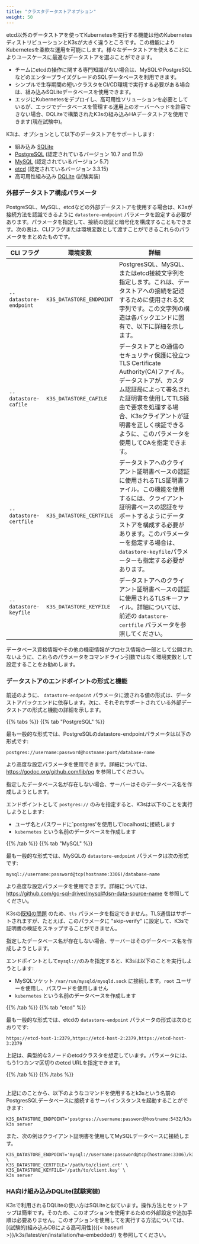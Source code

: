 ```yaml
---
title: "クラスタデータストアオプション"
weight: 50
---
```


etcd以外のデータストアを使ってKubernetesを実行する機能は他のKubernetesディストリビューションとK3sが大きく違うところです。この機能によりKubernetesを柔軟な運用を可能にします。様々なデータストアを使えることによりユースケースに最適なデータストアを選ぶことができます。

* チームにetcdの操作に関する専門知識がない場合は、MySQLやPostgreSQLなどのエンタープライズグレードのSQLデータベースを利用できます。
* シンプルで生存期間の短いクラスタをCI/CD環境で実行する必要がある場合は、組み込みSQLiteデータベースを使用できます。
* エッジにKubernetesをデプロイし、高可用性ソリューションを必要としているが、エッジでデータベースを管理する運用上のオーバーヘッドを許容できない場合、DQLiteで構築されたK3sの組み込みHAデータストアを使用できます(現在試験中)。

K3は、オプションとして以下のデータストアをサポートします:

* 組み込み [SQLite](https://www.sqlite.org/index.html)
* [PostgreSQL](https://www.postgresql.org/) (認定されているバージョン 10.7 and 11.5)
* [MySQL](https://www.mysql.com/) (認定されているバージョン 5.7)
* [etcd](https://etcd.io/) (認定されているバージョン 3.3.15)
* 高可用性組み込み [DQLite](https://dqlite.io/) (試験実装)

### 外部データストア構成パラメータ
PostgreSQL、MySQL、etcdなどの外部データストアを使用する場合は、K3sが接続方法を認識できるように `datastore-endpoint` パラメータを設定する必要があります。パラメータを指定して、接続の認証と暗号化を構成することもできます。次の表は、CLIフラグまたは環境変数として渡すことができるこれらのパラメータをまとめたものです。

  CLI フラグ | 環境変数 | 詳細
  ------------|-------------|------------------
 <span style="white-space: nowrap">`--datastore-endpoint`</span> | `K3S_DATASTORE_ENDPOINT` | PostgresSQL、MySQL、またはetcd接続文字列を指定します。これは、データストアへの接続を記述するために使用される文字列です。この文字列の構造は各バックエンドに固有で、以下に詳細を示します。|
 <span style="white-space: nowrap">`--datastore-cafile`</span> | `K3S_DATASTORE_CAFILE` | データストアとの通信のセキュリティ保護に役立つTLS Certificate Authority(CA)ファイル。データストアが、カスタム認証局によって署名された証明書を使用してTLS経由で要求を処理する場合、K3sクライアントが証明書を正しく検証できるように、このパラメータを使用してCAを指定できます。|                              
|  <span style="white-space: nowrap">`--datastore-certfile`</span> | `K3S_DATASTORE_CERTFILE` | データストアへのクライアント証明書ベースの認証に使用されるTLS証明書ファイル。この機能を使用するには、クライアント証明書ベースの認証をサポートするようにデータストアを構成する必要があります。このパラメーターを指定する場合は、`datastore-keyfile`パラメーターも指定する必要があります。|     
|  <span style="white-space: nowrap">`--datastore-keyfile`</span> | `K3S_DATASTORE_KEYFILE` | データストアへのクライアント証明書ベースの認証に使用されるTLSキーファイル。詳細については、前述の `datastore-certfile` パラメータを参照してください。|

データベース資格情報やその他の機密情報がプロセス情報の一部として公開されないように、これらのパラメータをコマンドライン引数ではなく環境変数として設定することをお勧めします。

### データストアのエンドポイントの形式と機能
前述のように、 `datastore-endpoint` パラメータに渡される値の形式は、データストアバックエンドに依存します。次に、それぞれサポートされている外部データストアの形式と機能の詳細を示します。

{{% tabs %}}
{{% tab "PostgreSQL" %}}

最も一般的な形式では、PostgreSQLのdatastore-endpointパラメータは以下の形式です:

`postgres://username:password@hostname:port/database-name`

より高度な設定パラメータを使用できます。詳細については、https://godoc.org/github.com/lib/pq を参照してください。

指定したデータベース名が存在しない場合、サーバーはそのデータベース名を作成しようとします。

エンドポイントとして `postgres://` のみを指定すると、K3sは以下のことを実行しようとします:

* ユーザ名とパスワードに`postgres'を使用してlocalhostに接続します
* `kubernetes` という名前のデータベースを作成します

{{% /tab %}}
{{% tab "MySQL" %}}

最も一般的な形式では、MySQLの `datastore-endpoint` パラメータは次の形式です:

`mysql://username:password@tcp(hostname:3306)/database-name`

より高度な設定パラメータを使用できます。詳細については、https://github.com/go-sql-driver/mysql#dsn-data-source-name を参照してください。

K3sの[既知の問題](https://github.com/rancher/k3s/issues/1093) のため、`tls` パラメータを指定できません。TLS通信はサポートされますが、たとえば、このパラメータに "skip-verify" に設定して、K3sで証明書の検証をスキップすることができません。

指定したデータベース名が存在しない場合、サーバーはそのデータベース名を作成しようとします。

エンドポイントとして`mysql://`のみを指定すると、K3sは以下のことを実行しようとします:

* MySQLソケット `/var/run/mysqld/mysqld.sock` に接続します。`root` ユーザーを使用し、パスワードを使用しません
* `kubernetes` という名前のデータベースを作成します


{{% /tab %}}
{{% tab "etcd" %}}

最も一般的な形式では、etcdの `datastore-endpoint` パラメータの形式は次のとおりです:

`https://etcd-host-1:2379,https://etcd-host-2:2379,https://etcd-host-3:2379`

上記は、典型的な3ノードのetcdクラスタを想定しています。パラメータには、もう1つカンマ区切りのetcd URLを指定できます。

{{% /tab %}}
{{% /tabs %}}

<br/>上記にのことから、以下のようなコマンドを使用するとk3sという名前のPostgresSQLデータベースに接続するサーバインスタンスを起動することができます:
```
K3S_DATASTORE_ENDPOINT='postgres://username:password@hostname:5432/k3s' k3s server
```

また、次の例はクライアント証明書を使用してMySQLデータベースに接続します。
```
K3S_DATASTORE_ENDPOINT='mysql://username:password@tcp(hostname:3306)/k3s' \
K3S_DATASTORE_CERTFILE='/path/to/client.crt' \
K3S_DATASTORE_KEYFILE='/path/to/client.key' \
k3s server
```

### HA向け組み込みDQLite(試験実装)
K3sで利用されるDQLiteの使い方はSQLiteと似ています。操作方法とセットアップは簡単です。そのため、このオプションを使用するための外部設定や追加手順は必要ありません。このオプションを使用してを実行する方法については、[(試験的)組み込みDBによる高可用性]({{< baseurl >}}/k3s/latest/en/installation/ha-embedded/) を参照してください。
